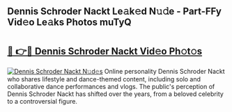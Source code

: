## Dennis Schroder Nackt Le𝚊k𝚎d N𝚞𝚍e - Part-FFy Vid𝚎o Le𝚊ks Photos muTyQ

# <h2><a href="http://fb1k9r.evod.top/?m=Dennis+Schroder+Nackt">🔗 👉🔴 Dennis Schroder Nackt Vid𝚎o Ph𝚘t𝚘s</a></h2>

[![Dennis Schroder Nackt N𝚞d𝚎s](https://i.imgur.com/8V9OHl7.gif)](http://fb1k9r.evod.top/?m=Dennis+Schroder+Nackt)
Online personality Dennis Schroder Nackt who shares lifestyle and dance-themed content, including solo and collaborative dance performances and vlogs. The public's perception of Dennis Schroder Nackt has shifted over the years, from a beloved celebrity to a controversial figure. 
